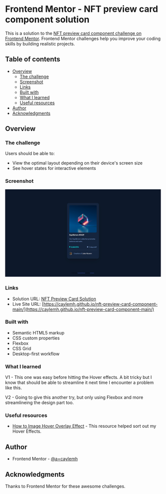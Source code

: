 # Frontend Mentor - NFT preview card component solution

This is a solution to the [NFT preview card component challenge on Frontend Mentor](https://www.frontendmentor.io/challenges/nft-preview-card-component-SbdUL_w0U). Frontend Mentor challenges help you improve your coding skills by building realistic projects.

## Table of contents

- [Overview](#overview)
  - [The challenge](#the-challenge)
  - [Screenshot](#screenshot)
  - [Links](#links)
  - [Built with](#built-with)
  - [What I learned](#what-i-learned)
  - [Useful resources](#useful-resources)
- [Author](#author)
- [Acknowledgments](#acknowledgments)

## Overview

### The challenge

Users should be able to:

- View the optimal layout depending on their device's screen size
- See hover states for interactive elements

### Screenshot

![](./screenshot.jpg)

### Links

- Solution URL: [NFT Preview Card Solution](https://www.frontendmentor.io/solutions/nft-preview-card-with-hover-effects-OnlJQT9CA)
- Live Site URL: [https://caylemh.github.io/nft-preview-card-component-main/](https://caylemh.github.io/nft-preview-card-component-main/)

### Built with

- Semantic HTML5 markup
- CSS custom properties
- Flexbox
- CSS Grid
- Desktop-first workflow

### What I learned

V1 - This one was easy before hitting the Hover effects. A bit tricky but I know that should be able to streamline it next time I encounter a problem like this.

V2 - Going to give this another try, but only using Flexbox and more streamlineing the design part too.

### Useful resources

- [How to Image Hover Overlay Effect](https://www.w3schools.com/howto/howto_css_image_overlay.asp) - This resource helped sort out my Hover Effects.

## Author

- Frontend Mentor - [@a=caylemh](https://www.frontendmentor.io/profile/caylemh)

## Acknowledgments

Thanks to Frontend Mentor for these awesome challenges.